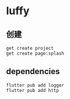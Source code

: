 # luffy

## 创建
```
get create project
get create page:splash
```

## dependencies
```
flutter pub add logger
flutter pub add http
```



